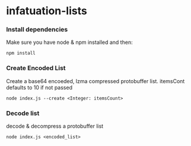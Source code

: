 # infatuation-lists

### Install dependencies

Make sure you have node & npm installed and then:

```
npm install
```

### Create Encoded List

Create a base64 encoeded, lzma compressed protobuffer list. itemsCont defaults to 10 if not passed

```shell
node index.js --create <Integer: itemsCount>
```

### Decode list

decode & decompress a protobuffer list

```
node index.js <encoded_list>
```
